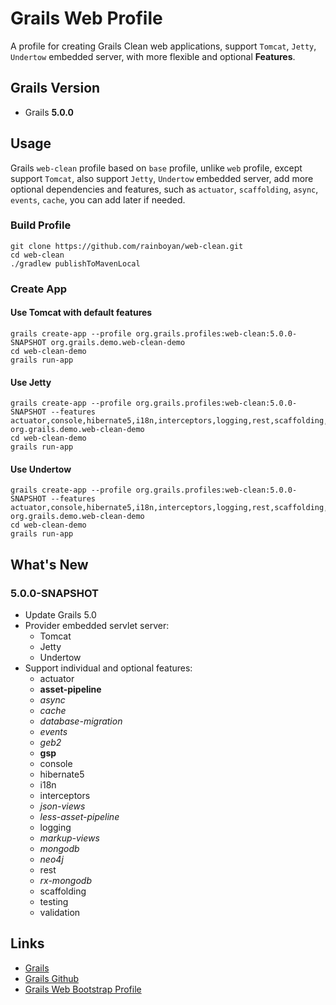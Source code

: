 # Grails Web Profile

A profile for creating Grails Clean web applications, support `Tomcat`, `Jetty`, `Undertow` embedded server, with more flexible and optional **Features**.

## Grails Version

- Grails **5.0.0**

## Usage

Grails `web-clean` profile based on `base` profile, unlike `web` profile, except support `Tomcat`, also support `Jetty`, `Undertow` embedded server, add more optional dependencies and features, such as `actuator`, `scaffolding`, `async`, `events`, `cache`, you can add later if needed.

### Build Profile

```
git clone https://github.com/rainboyan/web-clean.git
cd web-clean
./gradlew publishToMavenLocal
```

### Create App

#### Use Tomcat with default features

```
grails create-app --profile org.grails.profiles:web-clean:5.0.0-SNAPSHOT org.grails.demo.web-clean-demo
cd web-clean-demo
grails run-app
```

#### Use Jetty

```
grails create-app --profile org.grails.profiles:web-clean:5.0.0-SNAPSHOT --features actuator,console,hibernate5,i18n,interceptors,logging,rest,scaffolding,testing,validation,jetty org.grails.demo.web-clean-demo
cd web-clean-demo
grails run-app
```

#### Use Undertow

```
grails create-app --profile org.grails.profiles:web-clean:5.0.0-SNAPSHOT --features actuator,console,hibernate5,i18n,interceptors,logging,rest,scaffolding,testing,validation,undertow org.grails.demo.web-clean-demo
cd web-clean-demo
grails run-app
```

## What's New

### 5.0.0-SNAPSHOT

* Update Grails 5.0
* Provider embedded servlet server:
  - Tomcat
  - Jetty
  - Undertow
* Support individual and optional features:
  - actuator
  - **asset-pipeline**
  - *async*
  - *cache*
  - *database-migration*
  - *events*
  - *geb2*
  - **gsp**
  - console
  - hibernate5
  - i18n
  - interceptors
  - *json-views*
  - *less-asset-pipeline*
  - logging
  - *markup-views*
  - *mongodb*
  - *neo4j*
  - rest
  - *rx-mongodb*
  - scaffolding
  - testing
  - validation

## Links

- [Grails](https://grails.org)
- [Grails Github](https://github.com/grails)
- [Grails Web Bootstrap Profile](https://github.com/rainboyan/web-bootstrap)
